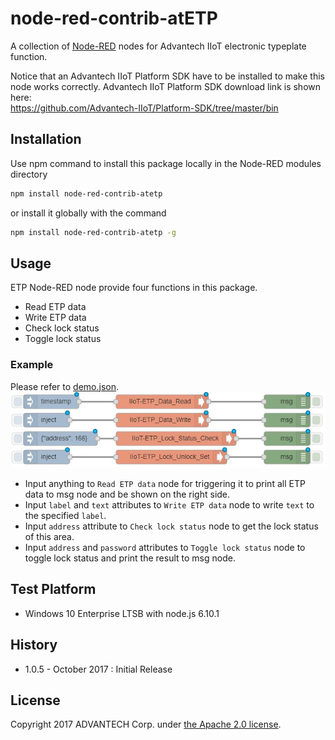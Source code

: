# node-red-contrib-atETP
A collection of [Node-RED](http://nodered.org) nodes for Advantech IIoT electronic typeplate function.

Notice that an Advantech IIoT Platform SDK have to be installed to make this node works correctly.
Advantech IIoT Platform SDK download link is shown here:  
https://github.com/Advantech-IIoT/Platform-SDK/tree/master/bin

## Installation
Use npm command to install this package locally in the Node-RED modules directory
```bash
npm install node-red-contrib-atetp
```
or install it globally with the command
```bash
npm install node-red-contrib-atetp -g
```

## Usage
ETP Node-RED node provide four functions in this package.
 - Read ETP data
 - Write ETP data
 - Check lock status
 - Toggle lock status

### Example
Please refer to [demo.json](./demo.json).  
![demoflow](./demoflow.JPG)  
 - Input anything to `Read ETP data` node for triggering it to print all ETP data to msg node and be shown on the right side.
 - Input `label` and `text` attributes to `Write ETP data` node to write `text` to the specified `label`.
 - Input `address` attribute to `Check lock status` node to get the lock status of this area.
 - Input `address` and `password` attributes to `Toggle lock status` node to toggle lock status and print the result to msg node.

## Test Platform
 - Windows 10 Enterprise LTSB with node.js 6.10.1

## History
 - 1.0.5 - October 2017 : Initial Release

## License
Copyright 2017 ADVANTECH Corp. under [the Apache 2.0 license](LICENSE).
